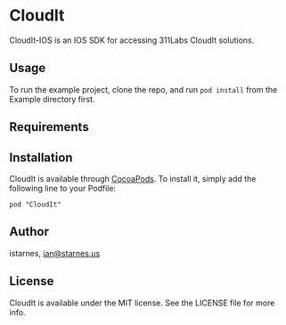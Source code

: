 # CloudIt

CloudIt-IOS is an IOS SDK for accessing 311Labs CloudIt solutions.

## Usage

To run the example project, clone the repo, and run `pod install` from the Example directory first.

## Requirements

## Installation

CloudIt is available through [CocoaPods](http://cocoapods.org). To install
it, simply add the following line to your Podfile:

    pod "CloudIt"

## Author

istarnes, ian@starnes.us

## License

CloudIt is available under the MIT license. See the LICENSE file for more info.

